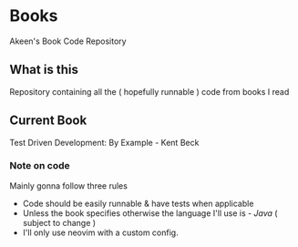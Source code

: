 # Books
Akeen's Book Code Repository

## What is this
Repository containing all the ( hopefully runnable ) code from books I read

## Current Book
Test Driven Development: By Example - Kent Beck

### Note on code
Mainly gonna follow three rules
- Code should be easily runnable  & have tests when applicable
- Unless the book specifies otherwise the language I'll use is - *Java* ( subject to change )
- I'll only use neovim with a custom config.

 
